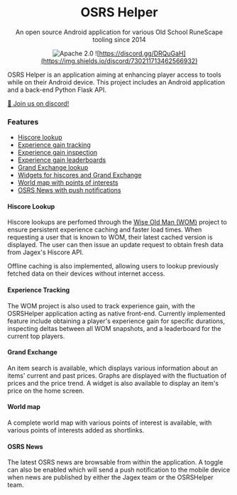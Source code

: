 <div align="center">

# OSRS Helper
An open source Android application for various Old School RuneScape tooling since 2014

![Apache 2.0](https://img.shields.io/github/license/OSRSHelper/OSRSHelper) ![https://discord.gg/DRQuGaH](https://img.shields.io/discord/730211713462566932)
  
</div>

OSRS Helper is an application aiming at enhancing player access to tools while on their Android device. This project includes an Android application and a back-end Python Flask API.

[💬 Join us on discord!](https://discord.gg/DRQuGaH)

### Features

- [Hiscore lookup](#hiscore-lookup)
- [Experience gain tracking](#experience-tracking)
- [Experience gain inspection](#experience-tracking)
- [Experience gain leaderboards](#experience-tracking)
- [Grand Exchange lookup](#grand-exchange)
- [Widgets for hiscores and Grand Exchange](#grand-echange)
- [World map with points of interests](#world-map)
- [OSRS News with push notifications](#osrs-news)

#### Hiscore Lookup
Hiscore lookups are perfomed through the [Wise Old Man (WOM)](https://github.com/wise-old-man/wise-old-man) project to ensure persistent experience caching and faster load times. When requesting a user that is known to WOM, their latest cached version is displayed. The user can then issue an update request to obtain fresh data from Jagex's Hiscore API. 

Offline caching is also implemented, allowing users to lookup previously fetched data on their devices without internet access.

#### Experience Tracking
The WOM project is also used to track experience gain, with the OSRSHelper application acting as native front-end. Currently implemented feature include obtaining a player's experience gain for specific durations, inspecting deltas between all WOM snapshots, and a leaderboard for the current top players.

#### Grand Exchange
An item search is available, which displays various information about an items' current and past prices. Graphs are displayed with the fluctuation of prices and the price trend. A widget is also available to display an item's price on the home screen.

#### World map
A complete world map with various points of interest is available, with various points of interests added as shortlinks.

#### OSRS News
The latest OSRS news are browsable from within the application. A toggle can also be enabled which will send a push notification to the mobile device when news are published by either the Jagex team or the OSRSHelper team.
